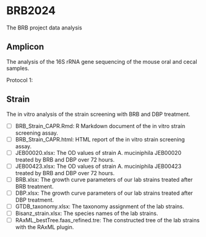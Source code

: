 # BRB2024
The BRB project data analysis

## Amplicon
The analysis of the 16S rRNA gene sequencing of the mouse oral and cecal samples. 

Protocol 1: 


## Strain
The in vitro analysis of the strain screening with BRB and DBP treatment. 

- [ ] BRB_Strain_CAPR.Rmd: R Markdown document of the in vitro strain screening assay. 
- [ ] BRB_Strain_CAPR.html: HTML report of the in vitro strain screening assay.
- [ ] JEB00020.xlsx: The OD values of strain A. muciniphila JEB00020 treated by BRB and DBP over 72 hours.
- [ ] JEB00423.xlsx: The OD values of strain A. muciniphila JEB00423 treated by BRB and DBP over 72 hours.
- [ ] BRB.xlsx: The growth curve parameters of our lab strains treated after BRB treatment.
- [ ] DBP.xlsx: The growth curve parameters of our lab strains treated after DBP treatment.
- [ ] GTDB_taxonomy.xlsx: The taxonomy assignment of the lab strains. 
- [ ] Bisanz_strain.xlsx: The species names of the lab strains.
- [ ] RAxML_bestTree.faas_refined.tre: The constructed tree of the lab strains with the RAxML plugin.
